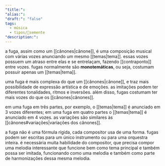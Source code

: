 ```yaml
---
"title:":
"alias:":
"draft:": "false"
tags:
  - música
  - tipos/🌱semente
"description:":
---
```

a fuga, assim como um [[cânones|cânone]], é uma composição musical com várias vozes anunciando um mesmo [[temas|tema]]. essas vozes possuem um atraso entre elas e se entrelaçam, fazendo [[contraponto]] entre vozes. fugas normalmente são **monotemáticas**, ou seja, costumam possuir apenas um [[temas|tema]].

uma fuga é mais complexa do que um [[cânones|cânone]], e traz mais possibilidade de expressão artística e de emoções. as imitações podem ter diferentes tonalidades, ritmos e inversões. além disso, fugas costumam ter mais vozes do que os [[cânones|cânones]].

em uma fuga em três partes, por exemplo, o [[temas|tema]] é anunciado em 3 vozes diferentes; em uma fuga em quatro partes o [[temas|tema]] é anunciado em 4 vozes. as variações são similares às [[cânones#variações|variações dos cânones]].

a fuga não é uma fórmula rígida, cada compositor usa de uma forma. fugas podem ser escritas para um único instrumento ou para uma orquestra inteira. é necessária muita habilidade do compositor, que precisa compor uma melodia interessante que funcione bem como tema principal e também possa ser imitada, funcionando como uma melodia e também como parte de harmonizações dessa mesma melodia.
